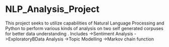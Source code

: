 # NLP_Analysis_Project
This project seeks to utilize capabilities of Natural Language Processing and Python to perform various kinds of
analysis on two self generated corpuses for better data understanding . Includes 
->Sentiment Analysis
->ExploratoryBData Analysis
->Topic Modelling 
->Markov chain function
